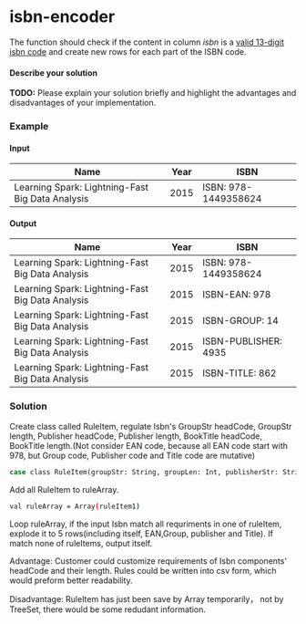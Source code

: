 # isbn-encoder

The function should check if the content in column _isbn_ is a [valid 13-digit isbn code](https://en.wikipedia.org/wiki/International_Standard_Book_Number) and create new rows for each part of the ISBN code.

#### Describe your solution

__TODO:__ Please explain your solution briefly and highlight the advantages and disadvantages of your implementation.

### Example

#### Input

| Name        | Year           | ISBN  |
| ----------- |:--------------:|-------|
| Learning Spark: Lightning-Fast Big Data Analysis      | 2015 | ISBN: 978-1449358624 |

#### Output

| Name        | Year           | ISBN  |
| ----------- |:--------------:|-------|
| Learning Spark: Lightning-Fast Big Data Analysis      | 2015 | ISBN: 978-1449358624 |
| Learning Spark: Lightning-Fast Big Data Analysis      | 2015 | ISBN-EAN: 978 |
| Learning Spark: Lightning-Fast Big Data Analysis      | 2015 | ISBN-GROUP: 14 |
| Learning Spark: Lightning-Fast Big Data Analysis      | 2015 | ISBN-PUBLISHER: 4935 |
| Learning Spark: Lightning-Fast Big Data Analysis      | 2015 | ISBN-TITLE: 862 


### Solution
Create class called RuleItem, regulate Isbn's GroupStr headCode, GroupStr length, Publisher headCode, Publisher length, BookTitle headCode, BookTitle length.(Not consider EAN code, because all EAN code start with 978, but Group code, Publisher code and Title code are mutative)

```sh
case class RuleItem(groupStr: String, groupLen: Int, publisherStr: String, publisherLen: Int, titleStr: String, titleLen: Int)
```

Add all RuleItem to ruleArray.
```sh
val ruleArray = Array(ruleItem1)
```

Loop ruleArray, if the input Isbn match all requriments in one of ruleItem, explode it to 5 rows(including itself, EAN,Group, publisher and Title).
If match none of ruleItems, output itself.

Advantage:
Customer could customize requirements of Isbn components' headCode and their length. 
Rules could be written into csv form, which would preform better readability.

Disadvantage:
RuleItem has just been save by Array temporarily， not by TreeSet, there would be some redudant information.








